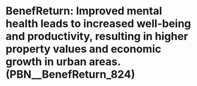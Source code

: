 # BenefReturn: __Improved mental health leads to increased well-being and productivity, resulting in higher property values and economic growth in urban areas.__ (PBN__BenefReturn_824)

